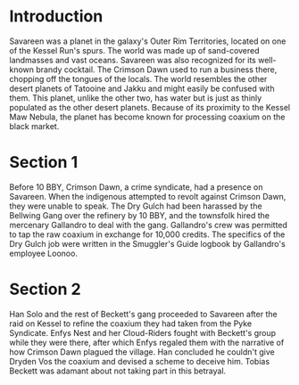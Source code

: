 # Introduction
Savareen was a planet in the galaxy's Outer Rim Territories, located on one of the Kessel Run's spurs.
The world was made up of sand-covered landmasses and vast oceans.
Savareen was also recognized for its well-known brandy cocktail.
The Crimson Dawn used to run a business there, chopping off the tongues of the locals.
The world resembles the other desert planets of Tatooine and Jakku and might easily be confused with them.
This planet, unlike the other two, has water but is just as thinly populated as the other desert planets.
Because of its proximity to the Kessel Maw Nebula, the planet has become known for processing coaxium on the black market.

# Section 1
Before 10 BBY, Crimson Dawn, a crime syndicate, had a presence on Savareen.
When the indigenous attempted to revolt against Crimson Dawn, they were unable to speak.
The Dry Gulch had been harassed by the Bellwing Gang over the refinery by 10 BBY, and the townsfolk hired the mercenary Gallandro to deal with the gang.
Gallandro's crew was permitted to tap the raw coaxium in exchange for 10,000 credits.
The specifics of the Dry Gulch job were written in the Smuggler's Guide logbook by Gallandro's employee Loonoo.



# Section 2
Han Solo and the rest of Beckett's gang proceeded to Savareen after the raid on Kessel to refine the coaxium they had taken from the Pyke Syndicate.
Enfys Nest and her Cloud-Riders fought with Beckett's group while they were there, after which Enfys regaled them with the narrative of how Crimson Dawn plagued the village.
Han concluded he couldn't give Dryden Vos the coaxium and devised a scheme to deceive him.
Tobias Beckett was adamant about not taking part in this betrayal.